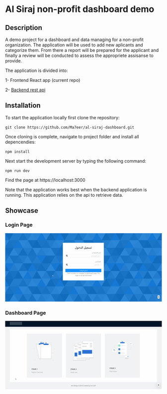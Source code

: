 # Al Siraj non-profit dashboard demo

## Description

A demo project for a dashboard and data managing for a non-profit organization. The application will be used to add new aplicants and categorize them. From there a report will be prepared for the applicant and finally a review will be conducted to assess the appropriete assisanse to provide. 

The application is divided into:

1- Frontend React app (current repo)

2- [Backend rest api](https://github.com/Ma7eer/al-siraj-api-demo)

## Installation

To start the application locally first clone the repository:

```
git clone https://github.com/Ma7eer/al-siraj-dashboard.git
```

Once cloning is complete, navigate to project folder and install all depencendies:

```
npm install
```

Next start the development server by typing the following command:

```
npm run dev
```

Find the page at https://localhost:3000

Note that the application works best when the backend application is running. This application relies on the api to retrieve data.

## Showcase

### Login Page 

![Login Page](https://github.com/Ma7eer/al-siraj-dashboard/blob/master/public/images/login-page.gif)

### Dashboard Page 

![Dashboard Page](https://github.com/Ma7eer/al-siraj-dashboard/blob/master/public/images/dashboard-page.gif)
